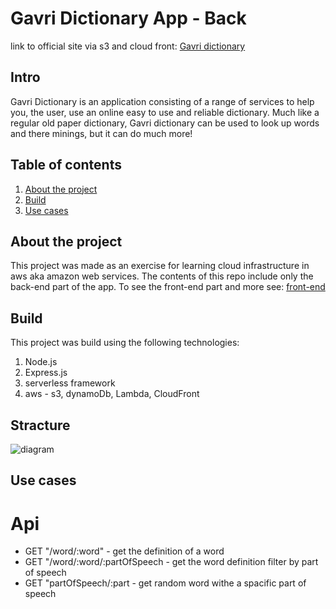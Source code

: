 # Gavri Dictionary App - Back

link to official site via s3 and cloud front: [Gavri dictionary](https://d3iwjb8npp9uhz.cloudfront.net/)

## Intro

Gavri Dictionary is an application consisting of a range of services to help you, the user, use an online easy to use and reliable dictionary. Much like a regular old paper dictionary, Gavri dictionary can be used to look up words and there minings, but it can do much more!

## Table of contents

1. [About the project](#about-the-project)
2. [Build](#build)
3. [Use cases](#use-cases)

## About the project[](#about-the-project)

This project was made as an exercise for learning cloud infrastructure in aws aka amazon web services. The contents of this repo include only the back-end part of the app.
To see the front-end part and more see: [front-end](https://github.com/gavriel44/aws-dictionary-front-end)

## Build[](#build)

This project was build using the following technologies:

1.  Node.js
2.  Express.js
3.  serverless framework
3.  aws - s3, dynamoDb, Lambda, CloudFront

## Stracture

![diagram](https://docs.aws.amazon.com/whitepapers/latest/microservices-on-aws/images/image4.png)

## Use cases[](#use-cases)

# Api

- GET "/word/:word" - get the definition of a word
- GET "/word/:word/:partOfSpeech - get the word definition filter by part of speech
- GET "partOfSpeech/:part - get random word withe a spacific part of speech
